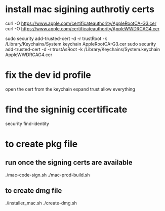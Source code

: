 # install mac sigining authrotiy certs
curl -O https://www.apple.com/certificateauthority/AppleRootCA-G3.cer                                  
curl -O https://www.apple.com/certificateauthority/AppleWWDRCAG4.cer                                   

sudo security add-trusted-cert -d -r trustRoot -k /Library/Keychains/System.keychain AppleRootCA-G3.cer 
sudo security add-trusted-cert -d -r trustAsRoot -k /Library/Keychains/System.keychain AppleWWDRCAG4.cer

# fix the dev id profile
open the cert from the keychain
expand trust
allow everything

# find the signinig ccertificate
security find-identity 

# to create pkg file
## run once the signing certs are available
./mac-code-sign.sh
./mac-prod-build.sh

## to create dmg file
./installer_mac.sh
./create-dmg.sh

